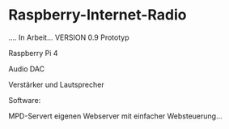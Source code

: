 # Raspberry-Internet-Radio

.... In Arbeit... 
VERSION 0.9 Prototyp

Raspberry Pi 4

Audio DAC 

Verstärker und Lautsprecher

 

Software: 

MPD-Servert 
eigenen Webserver mit einfacher Websteuerung...


